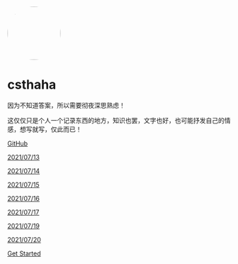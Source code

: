 

<!-- ![color](#f0f0f0) -->
<!-- [warstar](https://github.com/csthaha/warstar)
[baymax](https://csthaha.github.io/baymax/)
[jd3pages](https://csthaha.github.io/jd3pages/)
[fire](https://csthaha.github.io/css-fire/) -->


<img width="120px" height="120px" style="border-radius: 50%" bor src="https://avatars3.githubusercontent.com/u/48152550?s=460&amp;u=fbab86cdab3a83aa23286b00f4e431f971abc2f6amp;v=4">
<h1>csthaha</h1>
<span>因为不知道答案，所以需要彻夜深思熟虑！</span>

<span>这仅仅只是个人一个记录东西的地方，知识也罢，文字也好，也可能抒发自己的情感，想写就写，仅此而已！</span>

[GitHub](https://github.com/astrafhrat)   

[2021/07/13](dariyLove/log/20210713.md) 

[2021/07/14](dariyLove/log/20210714.md) 

[2021/07/15](dariyLove/log/20210715.md) 

[2021/07/16](dariyLove/log/20210716.md) 

[2021/07/17](dariyLove/log/20210717.md) 

[2021/07/19](dariyLove/log/20210717.md) 

[2021/07/20](dariyLove/log/20210717.md) 

[Get Started](README)
<!-- ![color](#00FFCC) -->
<!-- ![color](#669999) -->
<!-- ![color](#999999) -->